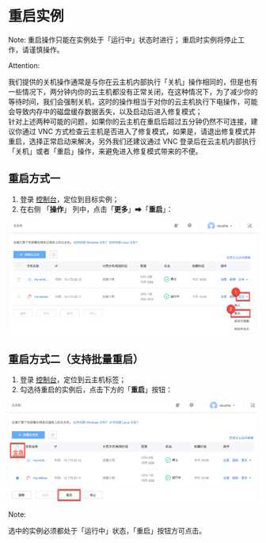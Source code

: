 # 重启实例

<span>Note:</span>
重启操作只能在实例处于「运行中」状态时进行；
重启时实例将停止工作，请谨慎操作。

<span>Attention:</span><div class="alertContent">我们提供的关机操作通常是与你在云主机内部执行「关机」操作相同的，但是也有一些情况下，两分钟内你的云主机都没有正常关闭，在这种情况下，为了减少你的等待时间，我们会强制关机，这时的操作相当于对你的云主机执行下电操作，可能会导致内存中的磁盘缓存数据丢失，以及启动后进入修复模式；<br>针对上述两种可能的问题，如果你的云主机在重启后超过五分钟仍然不可连接，建议你通过 VNC 方式检查云主机是否进入了修复模式，如果是，请退出修复模式并重启，选择正常启动来解决，另外我们还建议通过 VNC 登录后在云主机内部执行「关机」或者「重启」操作，来避免进入修复模式带来的不便。</div>


## 重启方式一

1. 登录 [控制台](https://c.163.com/dashboard#/m/win/)，定位到目标实例；
2. 在右侧 「**操作**」 列中，点击「**更多**」➡「**重启**」：

![](../../image/使用指南-重启云主机1.png)

## 重启方式二（支持批量重启）

1. 登录 [控制台](https://c.163.com/dashboard#/m/win/)，定位到云主机标签；
2. 勾选待重启的实例后，点击下方的「**重启**」按钮：

![](../../image/使用指南-重启云主机2.png)

<span>Note:</span><div class="alertContent">选中的实例必须都处于「运行中」状态，「重启」按钮方可点击。</div>